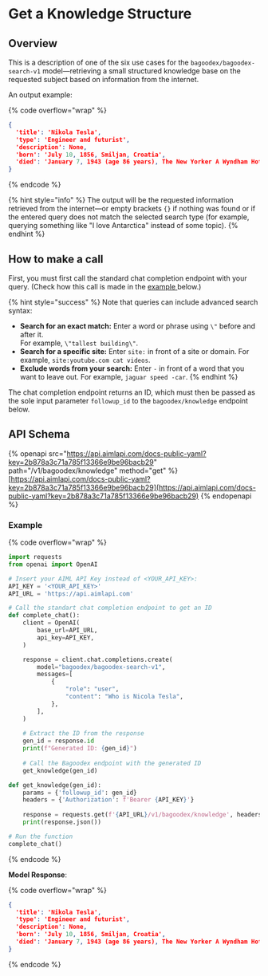 # Get a Knowledge Structure

## Overview

This is a description of one of the six use cases for the `bagoodex/bagoodex-search-v1` model—retrieving a small structured knowledge base on the requested subject based on information from the internet.

An output example:

{% code overflow="wrap" %}
```json
{
  'title': 'Nikola Tesla', 
  'type': 'Engineer and futurist', 
  'description': None, 
  'born': 'July 10, 1856, Smiljan, Croatia', 
  'died': 'January 7, 1943 (age 86 years), The New Yorker A Wyndham Hotel, New York, NY'
}
```
{% endcode %}

{% hint style="info" %}
The output will be the requested information retrieved from the internet—or empty brackets `{}` if nothing was found or if the entered query does not match the selected search type (for example, querying something like "I love Antarctica" instead of some topic).
{% endhint %}

## How to make a call

First, you must first call the standard chat completion endpoint with your query. (Check how this call is made in the [example ](get-a-knowledge-structure.md#example)below.)

{% hint style="success" %}
Note that queries can include advanced search syntax:

* **Search for an exact match:** Enter a word or phrase using `\"` before and after it.\
  For example, `\"tallest building\"`.
* **Search for a specific site:** Enter `site:` in front of a site or domain. For example, `site:youtube.com cat videos`.
* **Exclude words from your search:** Enter `-` in front of a word that you want to leave out. For example, `jaguar speed -car`.
{% endhint %}

The chat completion endpoint returns an ID, which must then be passed as the sole input parameter `followup_id` to the `bagoodex/knowledge` endpoint below.

## API Schema

{% openapi src="https://api.aimlapi.com/docs-public-yaml?key=2b878a3c71a785f13366e9be96bacb29" path="/v1/bagoodex/knowledge" method="get" %}
[https://api.aimlapi.com/docs-public-yaml?key=2b878a3c71a785f13366e9be96bacb29](https://api.aimlapi.com/docs-public-yaml?key=2b878a3c71a785f13366e9be96bacb29)
{% endopenapi %}

### Example

{% code overflow="wrap" %}
```python
import requests
from openai import OpenAI

# Insert your AIML API Key instead of <YOUR_API_KEY>:
API_KEY = '<YOUR_API_KEY>'
API_URL = 'https://api.aimlapi.com'

# Call the standart chat completion endpoint to get an ID
def complete_chat():
    client = OpenAI(
        base_url=API_URL,
        api_key=API_KEY,
    )    

    response = client.chat.completions.create(
        model="bagoodex/bagoodex-search-v1",
        messages=[
            {
                "role": "user",
                "content": "Who is Nicola Tesla",
            },
        ],
    )
    
    # Extract the ID from the response
    gen_id = response.id  
    print(f"Generated ID: {gen_id}")
    
    # Call the Bagoodex endpoint with the generated ID
    get_knowledge(gen_id)

def get_knowledge(gen_id):
    params = {'followup_id': gen_id}
    headers = {'Authorization': f'Bearer {API_KEY}'}
    
    response = requests.get(f'{API_URL}/v1/bagoodex/knowledge', headers=headers, params=params)
    print(response.json())

# Run the function
complete_chat()
```
{% endcode %}

**Model Response**:

{% code overflow="wrap" %}
```json
{
  'title': 'Nikola Tesla', 
  'type': 'Engineer and futurist', 
  'description': None, 
  'born': 'July 10, 1856, Smiljan, Croatia', 
  'died': 'January 7, 1943 (age 86 years), The New Yorker A Wyndham Hotel, New York, NY'
}
```
{% endcode %}
